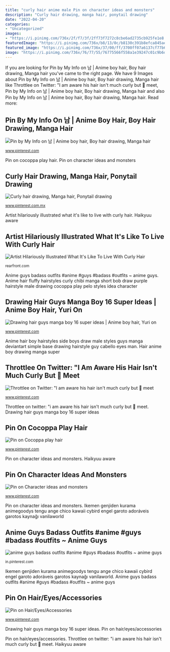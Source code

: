 ```yaml
---
title: "curly hair anime male Pin on character ideas and monsters"
description: "Curly hair drawing, manga hair, ponytail drawing"
date: "2022-04-20"
categories:
- "Uncategorized"
images:
- "https://i.pinimg.com/736x/2f/f7/3f/2ff73f7272c8cbe6ad2735cb925fe1e8.jpg"
featuredImage: "https://i.pinimg.com/736x/b8/13/0c/b8130c391b8efca845ae649b9578e249--anime-boy-hair-anime-boys.jpg"
featured_image: "https://i.pinimg.com/736x/37/00/ff/3700ff07a6137cf77b62145a1eb15581.jpg"
image: "https://i.pinimg.com/736x/76/77/55/76775566f558a1e39247c01c9b6de73a.jpg"
---
```


If you are looking for Pin by My Info on 남 | Anime boy hair, Boy hair drawing, Manga hair you've came to the right page. We have 9 Images about Pin by My Info on 남 | Anime boy hair, Boy hair drawing, Manga hair like Throttlee on Twitter: &quot;I am aware his hair isn&#039;t much curly but 🥺 meet, Pin by My Info on 남 | Anime boy hair, Boy hair drawing, Manga hair and also Pin by My Info on 남 | Anime boy hair, Boy hair drawing, Manga hair. Read more:

## Pin By My Info On 남 | Anime Boy Hair, Boy Hair Drawing, Manga Hair

![Pin by My Info on 남 | Anime boy hair, Boy hair drawing, Manga hair](https://i.pinimg.com/736x/2f/f7/3f/2ff73f7272c8cbe6ad2735cb925fe1e8.jpg "Vampire granblue reinhardt rosenberg")

<small>www.pinterest.com</small>

Pin on cocoppa play hair. Pin on character ideas and monsters

## Curly Hair Drawing, Manga Hair, Ponytail Drawing

![Curly hair drawing, Manga hair, Ponytail drawing](https://i.pinimg.com/736x/01/ad/56/01ad56f84a2237a2249b78eb33c589d4.jpg "Pin by my info on 남")

<small>www.pinterest.com.mx</small>

Artist hilariously illustrated what it&#039;s like to live with curly hair. Haikyuu aware

## Artist Hilariously Illustrated What It&#039;s Like To Live With Curly Hair

![Artist Hilariously Illustrated What It&#039;s Like To Live With Curly Hair](https://www.rearfront.com/wp-content/uploads/2017/09/cant-cut-curly-hair.jpg "Drawing hair guys manga boy 16 super ideas")

<small>rearfront.com</small>

Anime guys badass outfits #anime #guys #badass #outfits ~ anime guys. Anime hair fluffy hairstyles curly chibi manga short bob draw purple hairstyle male drawing cocoppa play pelo styles idea character

## Drawing Hair Guys Manga Boy 16 Super Ideas | Anime Boy Hair, Yuri On

![Drawing hair guys manga boy 16 super ideas | Anime boy hair, Yuri on](https://i.pinimg.com/736x/05/a5/82/05a582478b762dc37fdf4c7c34dd3c15.jpg "Clipartmag rizado ondulado vogueideas")

<small>www.pinterest.com</small>

Anime hair boy hairstyles side boys draw male styles guys manga deviantart simple base drawing hairstyle guy cabello eyes man. Hair anime boy drawing manga super

## Throttlee On Twitter: &quot;I Am Aware His Hair Isn&#039;t Much Curly But 🥺 Meet

![Throttlee on Twitter: &quot;I am aware his hair isn&#039;t much curly but 🥺 meet](https://i.pinimg.com/736x/37/00/ff/3700ff07a6137cf77b62145a1eb15581.jpg "Artist hilariously illustrated what it&#039;s like to live with curly hair")

<small>www.pinterest.com</small>

Throttlee on twitter: &quot;i am aware his hair isn&#039;t much curly but 🥺 meet. Drawing hair guys manga boy 16 super ideas

## Pin On Cocoppa Play Hair

![Pin on Cocoppa play hair](https://i.pinimg.com/736x/80/16/af/8016af3165df5057c36a0aa9b68b3800.jpg "Vampire granblue reinhardt rosenberg")

<small>www.pinterest.com</small>

Pin on character ideas and monsters. Haikyuu aware

## Pin On Character Ideas And Monsters

![Pin on Character ideas and monsters](https://i.pinimg.com/736x/76/77/55/76775566f558a1e39247c01c9b6de73a.jpg "Hair curly problems cabelo comics cacheado comic artist living straight ilustradora dilemas mostra quem os possui illustrated issues very angela")

<small>www.pinterest.com</small>

Pin on character ideas and monsters. Ikemen genjiden kurama animegoodys tengu ange chico kawaii cybird engel garoto adoráveis garotos kaynağı vanilaworld

## Anime Guys Badass Outfits #anime #guys #badass #outfits ~ Anime Guys

![anime guys badass outfits #anime #guys #badass #outfits ~ anime guys](https://i.pinimg.com/736x/7e/ce/9b/7ece9b6df5795d9ccec52b41f5c8f482.jpg "Pin by my info on 남")

<small>in.pinterest.com</small>

Ikemen genjiden kurama animegoodys tengu ange chico kawaii cybird engel garoto adoráveis garotos kaynağı vanilaworld. Anime guys badass outfits #anime #guys #badass #outfits ~ anime guys

## Pin On Hair/Eyes/Accessories

![Pin on Hair/Eyes/Accessories](https://i.pinimg.com/736x/b8/13/0c/b8130c391b8efca845ae649b9578e249--anime-boy-hair-anime-boys.jpg "Vampire granblue reinhardt rosenberg")

<small>www.pinterest.com</small>

Drawing hair guys manga boy 16 super ideas. Pin on hair/eyes/accessories

Pin on hair/eyes/accessories. Throttlee on twitter: &quot;i am aware his hair isn&#039;t much curly but 🥺 meet. Haikyuu aware
